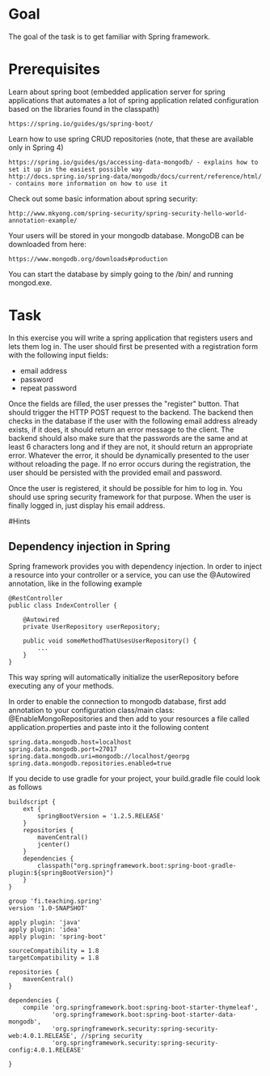 # Goal
The goal of the task is to get familiar with Spring framework.

# Prerequisites
Learn about spring boot (embedded application server for spring applications that automates a lot of spring application related configuration based on the libraries found in the classpath)

    https://spring.io/guides/gs/spring-boot/
    
Learn how to use spring CRUD repositories (note, that these are available only in Spring 4)
    
    https://spring.io/guides/gs/accessing-data-mongodb/ - explains how to set it up in the easiest possible way
    http://docs.spring.io/spring-data/mongodb/docs/current/reference/html/ - contains more information on how to use it
    
Check out some basic information about spring security:

    http://www.mkyong.com/spring-security/spring-security-hello-world-annotation-example/
    
Your users will be stored in your mongodb database. MongoDB can be downloaded from here:

    https://www.mongodb.org/downloads#production
    
You can start the database by simply going to the <installation directory>/bin/ and running mongod.exe.
    
# Task

In this exercise you will write a spring application that registers users and lets them log in. The user should first be presented with a registration form with the following input fields:

* email address
* password 
* repeat password

Once the fields are filled, the user presses the "register" button. That should trigger the HTTP POST request to the backend.
The backend then checks in the database if the user with the following email address already exists, if it does, it should return an error message to the client.
The backend should also make sure that the passwords are the same and at least 6 characters long and if they are not, it should return an appropriate error.
Whatever the error, it should be dynamically presented to the user without reloading the page.
If no error occurs during the registration, the user should be persisted with the provided email and password.

Once the user is registered, it should be possible for him to log in. You should use spring security framework for that purpose.
When the user is finally logged in, just display his email address.

#Hints

## Dependency injection in Spring
Spring framework provides you with dependency injection. In order to inject a resource into your controller or a service, you can use the @Autowired annotation, like in the following example

    @RestController
    public class IndexController {
        
        @Autowired
        private UserRepository userRepository;
    
        public void someMethodThatUsesUserRepository() {
            ...
        }
    }

This way spring will automatically initialize the userRepository before executing any of your methods.

In order to enable the connection to mongodb database, first add annotation to your configuration class/main class: @EnableMongoRepositories
and then add to your resources a file called application.properties and paste into it the following content

    spring.data.mongodb.host=localhost
    spring.data.mongodb.port=27017
    spring.data.mongodb.uri=mongodb://localhost/georpg
    spring.data.mongodb.repositories.enabled=true
    
If you decide to use gradle for your project, your build.gradle file could look as follows

    buildscript {
        ext {
            springBootVersion = '1.2.5.RELEASE'
        }
        repositories {
            mavenCentral()
            jcenter()
        }
        dependencies {
            classpath("org.springframework.boot:spring-boot-gradle-plugin:${springBootVersion}")
        }
    }
    
    group 'fi.teaching.spring'
    version '1.0-SNAPSHOT'
    
    apply plugin: 'java'
    apply plugin: 'idea'
    apply plugin: 'spring-boot'
    
    sourceCompatibility = 1.8
    targetCompatibility = 1.8
    
    repositories {
        mavenCentral()
    }
    
    dependencies {
        compile 'org.springframework.boot:spring-boot-starter-thymeleaf',
                'org.springframework.boot:spring-boot-starter-data-mongodb',
                'org.springframework.security:spring-security-web:4.0.1.RELEASE', //spring security
                'org.springframework.security:spring-security-config:4.0.1.RELEASE'
    
    }
